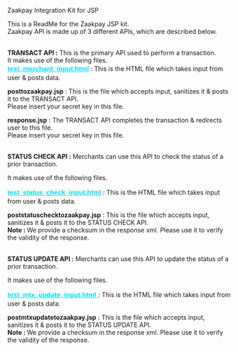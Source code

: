 Zaakpay Integration Kit for JSP

This is a ReadMe for the Zaakpay JSP kit.<br />
Zaakpay API is made up of 3 different APIs, which are described below.<br /><br />

<b>TRANSACT API :</b> This is the primary API used to perform a transaction.<br />
It makes use of the following files.<br />
<b><a href="test_merchant_input.html" style="color:#00D9FF; font:bold 15px/22px Arial, Helvetica, sans-serif;">test_merchant_input.html</a></b> : This is the HTML file which takes input from user & posts data.<br />

<b>posttozaakpay.jsp</b> : This is the file which accepts input, sanitizes it & posts it to the TRANSACT API.<br />
Please insert your secret key in this file.<br />

<b>response.jsp</b> : The TRANSACT API completes the transaction & redirects user to this file.<br />
Please insert your secret key in this file.<br /><br />

<b>STATUS CHECK API :</b> Merchants can use this API to check the status of a prior transaction.<br />

It makes use of the following files.<br />

<b><a href="test_status_check_input.html" style="color:#00D9FF; font:bold 15px/22px Arial, Helvetica, sans-serif;">test_status_check_input.html</a></b> : This is the HTML file which takes input from user & posts data.<br />

<b>poststatuschecktozaakpay.jsp</b> : This is the file which accepts input, sanitizes it & posts it to the STATUS CHECK API.<br />
<b>Note : </b> We provide a checksum in the response xml. Please use it to verify the validity of the response.<br /><br />


<b>STATUS UPDATE API :</b> Merchants can use this API to update the status of a prior transaction.<br />

It makes use of the following files.<br />

<b><a href="test_mtx_update_input.html" style="color:#00D9FF; font:bold 15px/22px Arial, Helvetica, sans-serif;">test_mtx_update_input.html </a></b>: This is the HTML file which takes input from user & posts data.<br />

<b>postmtxupdatetozaakpay.jsp</b> : This is the file which accepts input, sanitizes it & posts it to the STATUS UPDATE API.<br />
<b>Note : </b> We provide a checksum in the response xml. Please use it to verify the validity of the response.